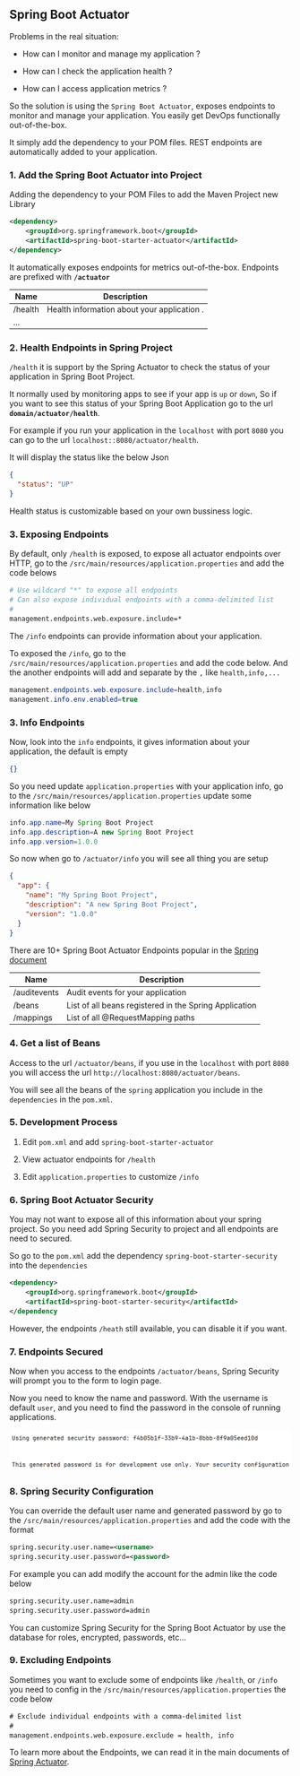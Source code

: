 ## Spring Boot Actuator

Problems in the real situation:

- How can I monitor and manage my application ?

- How can I check the application health ?

- How can I access application metrics ?

So the solution is using the `Spring Boot Actuator`, exposes endpoints to monitor and manage your application. You easily get DevOps functionally out-of-the-box. 

It simply add the dependency to your POM files. REST endpoints are automatically added to your application.

### 1. Add the Spring Boot Actuator into Project

Adding the dependency to your POM Files to add the Maven Project new Library

```xml
<dependency>
	<groupId>org.springframework.boot</groupId>
	<artifactId>spring-boot-starter-actuator</artifactId>
</dependency>
```

It automatically exposes endpoints for metrics out-of-the-box. Endpoints are prefixed with **`/actuator`**

| Name    | Description                                      |
|---------|--------------------------------------------------|
| /health | Health information about your application      . |
| ...     |                                                  |

### 2. Health Endpoints in Spring Project

`/health` it is support by the Spring Actuator to check the status of your application in Spring Boot Project.

It normally used by monitoring apps to see if your app is `up` or `down`, So if you want to see this status of your Spring Boot Application go to the url **`domain/actuator/health`**.

For example if you run your application in the `localhost` with port `8080` you can go to the url `localhost::8080/actuator/health`.

It will display the status like the below Json

```json
{
  "status": "UP"
}
```

Health status is customizable based on your own bussiness logic.

### 3. Exposing Endpoints

By default, only `/health` is exposed, to expose all actuator endpoints over HTTP, go to the `/src/main/resources/application.properties` and add the code belows

```bash
# Use wildcard "*" to expose all endpoints
# Can also expose individual endpoints with a comma-delimited list
#
management.endpoints.web.exposure.include=*
```

The `/info` endpoints can provide information about your application.

To exposed the `/info`, go to the `/src/main/resources/application.properties` and add the code below. And the another endpoints will add and separate by the `,` like `health,info,...`

```java
management.endpoints.web.exposure.include=health,info
management.info.env.enabled=true
```


### 3. Info Endpoints

Now, look into the `info` endpoints, it gives information about your application, the default is empty

```json
{}
```

So you need update `application.properties` with your application info, go to the `/src/main/resources/application.properties` update some information like below

```java
info.app.name=My Spring Boot Project
info.app.description=A new Spring Boot Project
info.app.version=1.0.0
```

So now when go to `/actuator/info` you will see all thing you are setup

```json
{
  "app": {
    "name": "My Spring Boot Project",
    "description": "A new Spring Boot Project",
    "version": "1.0.0"
  }
}
```

There are 10+ Spring Boot Actuator Endpoints popular in the [Spring document](https://docs.spring.io/spring-boot/reference/actuator/endpoints.html#page-title)

| Name         | Description                                            |
|--------------|--------------------------------------------------------|
| /auditevents | Audit events for your application                      |
| /beans       | List of all beans registered in the Spring Application |
| /mappings    | List of all @RequestMapping paths                      |

### 4. Get a list of Beans

Access to the url `/actuator/beans`, if you use in the `localhost` with port `8080` you will access the url `http://localhost:8080/actuator/beans`.

You will see all the beans of the `spring` application you include in the `dependencies` in the `pom.xml`.

### 5. Development Process 

1. Edit `pom.xml` and add `spring-boot-starter-actuator`

2. View actuator endpoints for `/health`

3. Edit `application.properties` to customize `/info`

### 6. Spring Boot Actuator Security

You may not want to expose all of this information about your spring project. So you need add Spring Security to project and all endpoints are need to secured.

So go to the `pom.xml` add the dependency `spring-boot-starter-security` into the `dependencies`

```xml
<dependency>
    <groupId>org.springframework.boot</groupId>
    <artifactId>spring-boot-starter-security</artifactId>
</dependency
```

However, the endpoints `/heath` still available, you can disable it if you want. 

### 7. Endpoints Secured

Now when you access to the endpoints `/actuator/beans`, Spring Security will prompt you to the form to login page.

Now you need to know the name and password. With the username is default `user`, and you need to find the password in the console of running applications.

![alt text](/images/image-03.png)

### 8. Spring Security Configuration

You can override the default user name and generated password by go to the `/src/main/resources/application.properties` and add the code with the format

```xml
spring.security.user.name=<username>
spring.security.user.password=<password>
```

For example you can add modify the account for the admin like the code below

```xml
spring.security.user.name=admin
spring.security.user.password=admin
```

You can customize Spring Security for the Spring Boot Actuator by use the database for roles, encrypted, passwords, etc...

### 9. Excluding Endpoints

Sometimes you want to exclude some of endpoints like `/health`, or `/info` you need to config in the `/src/main/resources/application.properties` the code below

```xml
# Exclude individual endpoints with a comma-delimited list
#
management.endpoints.web.exposure.exclude = health, info
```

To learn more about the Endpoints, we can read it in the main documents of [Spring Actuator](https://docs.spring.io/spring-boot/reference/actuator/endpoints.html#page-title).









